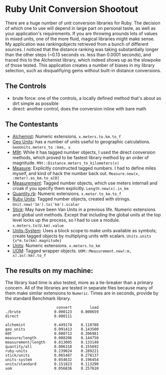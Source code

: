 # Ruby Unit Conversion Shootout

There are a huge number of unit conversion libraries for Ruby.  The decision of which one to use will depend in large part on personal taste, as well as your application's requirements.  If you are throwing arounds lots of values in mixed units, one of the more fluid, magical libraries might make sense.  
My application was rankingobjects retrieved from a bunch of different sources.  I noticed that the distance ranking was taking substantially longer than the other steps (~0.13 seconds vs. less than 0.0001 seconds), and traced this to the Alchemist library, which indeed shows up as the slowpoke of those tested.  This application creates a number of biases in my library selection, such as disqualifiying gems without built-in distance conversions.

## The Controls

- brute force: one of the controls, a locally defined method that's about as dirt simple as possible
- direct: another control, does the conversion inline with bare math

## The Contestants

- [Alchemist](http://rubygems.org/gems/alchemist): Numeric extensions.  `x.meters.to.km.to_f`
- [Geo Units](https://github.com/kristianmandrup/geo_units): has a number of units useful to geographic calculations.  `GeoUnits.meters_to :kms, x`
- [M9t](https://github.com/joeyates/m9t): While it has tagged number objects, I used the direct conversion methods, which proved to be fastest library method by an order of magnitude.  `M9t::Distance.meters_to_kilometers(x)`
- [Measure](http://rubygems.org/gems/measure): Explicitly constructed tagged numbers.  I had to define miles myself, and kind of hack the number back out.  `Measure.new(x, :meter).as_km.to_a[0]`
- [Measurement](https://github.com/jemmyw/measurement): Tagged number objects, which use meters internall and croak if you specify them explicitly.  `Length.new(x).in_km`
- [Quantity.rb](http://quantity.rubyforge.org/): Numeric extensions. `x.meter.to_km.to_f`
- [Ruby Units](https://github.com/olbrich/ruby-units): Tagged number objects, created with strings.  `Unit.new('1m').to('km').scalar`
- [Stick](http://stick.rubyforge.org/): May have been Van Units in a previous life.  Numeric extensions and global unit methods.  Except that including the global units at the top level locks up the process, so I had to use a module. `x.meters.to(U.km).value`
- [Units-System](https://github.com/jgoizueta/units-system): Uses a block scope to make units available as symbols; create tagged objects by multiplying units with scalars.  `Units.units {x*m.to(km).magnitude}`
- [Units](http://rubygems.org/gems/units): Numeric extensions.  `x.meters.to_km`
- [UOM](https://github.com/caruby/uom/): Tagged wrapper objects.  `UOM::Measurement.new(:m, x).as(:km).to_f`

## The results on my machine:

The library load time is also tested, more as a tie-breaker than a primary concern.  All of the libraries are tested in separate files because many of them make similar extensions to `Numeric`.  Times are in seconds, provide by the standard Benchmark library.

                           convert        load
    ./brute               0.000123    0.000659
    direct                0.000111

    alchemist             0.449174    0.110788
    geo_units             0.091413    0.143500
    m9t                   0.000713    0.206981
    measure/length        0.008206    0.144750
    measurement/length    0.013005    0.133140
    quantity/all          0.006318    0.155692
    ruby-units            0.239024    0.289221
    stick/units           0.065487    0.278137
    units-system          0.054632    0.196454
    units/standard        0.151823    0.113290
    uom                   0.056836    0.257610

